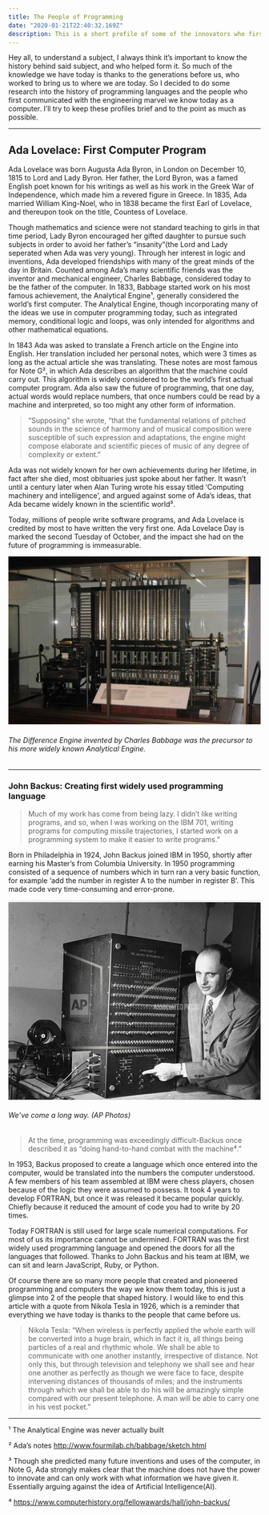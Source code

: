 ```yaml
---
title: The People of Programming
date: "2020-01-21T22:40:32.169Z"
description: This is a short profile of some of the innovators who first wrote programming languages for a computer.
---
```


Hey all, to understand a subject, I always think it’s important to know the history behind said subject, and who helped form it. So much of the knowledge we have today is thanks to the generations before us, who worked to bring us to where we are today. So I decided to do some research into the history of programming languages and the people who first communicated with the engineering marvel we know today as a computer. I’ll try to keep these profiles brief and to the point as much as possible.

---
## Ada Lovelace: First Computer Program

Ada Lovelace was born Augusta Ada Byron, in London on December 10, 1815 to Lord and Lady Byron. Her father, the Lord Byron, was a famed English poet known for his writings as well as his work in the Greek War of Independence, which made him a revered figure in Greece. In 1835, Ada married William King-Noel, who in 1838 became the first Earl of Lovelace, and thereupon took on the title, Countess of Lovelace.

Though mathematics and science were not standard teaching to girls in that time period, Lady Byron encouraged her gifted daughter to pursue such subjects in order to avoid her father’s “insanity”(the Lord and Lady seperated when Ada was very young). Through her interest in logic and inventions, Ada developed friendships with many of the great minds of the day in Britain. Counted among Ada’s many scientific friends was the inventor and mechanical engineer, Charles Babbage, considered today to be the father of the computer. In 1833, Babbage started work on his most famous achievement, the Analytical Engine¹, generally considered the world’s first computer. The Analytical Engine, though incorporating many of the ideas we use in computer programming today, such as integrated memory, conditional logic and loops, was only intended for algorithms and other mathematical equations.

In 1843 Ada was asked to translate a French article on the Engine into English. Her translation included her personal notes, which were 3 times as long as the actual article she was translating. These notes are most famous for Note G², in which Ada describes an algorithm that the machine could carry out. This algorithm is widely considered to be the world’s first actual computer program. Ada also saw the future of programming, that one day, actual words would replace numbers, that once numbers could be read by a machine and interpreted, so too might any other form of information.

>“Supposing” she wrote, “that the fundamental relations of pitched sounds in the science of harmony and of musical composition were susceptible of such expression and adaptations, the engine might compose elaborate and scientific pieces of music of any degree of complexity or extent.”

Ada was not widely known for her own achievements during her lifetime, in fact after she died, most obituaries just spoke about her father. It wasn’t until a century later when Alan Turing wrote his essay titled ‘Computing machinery and intelligence’, and argued against some of Ada’s ideas, that Ada became widely known in the scientific world³.

Today, millions of people write software programs, and Ada Lovelace is credited by most to have written the very first one. Ada Lovelace Day is marked the second Tuesday of October, and the impact she had on the future of programming is immeasurable.

![The Difference Engine invented by Charles Babbage was the precursor to his more widely known Analytical Engine.](./adapic1.jpeg) 
###### The Difference Engine invented by Charles Babbage was the precursor to his more widely known Analytical Engine.

---

### John Backus: Creating first widely used programming language

> Much of my work has come from being lazy. I didn’t like writing programs, and so, when I was working on the IBM 701, writing programs for computing missile trajectories, I started work on a programming system to make it easier to write programs.”

Born in Philadelphia in 1924, John Backus joined IBM in 1950, shortly after earning his Master’s from Columbia University. In 1950 programming consisted of a sequence of numbers which in turn ran a very basic function, for example ‘add the number in register A to the number in register B’. This made code very time-consuming and error-prone.

![We’ve come a long way. (AP Photos)](./backuspic.jpeg)
###### We’ve come a long way. (AP Photos)

> At the time, programming was exceedingly difficult-Backus once described it as “doing hand-to-hand combat with the machine⁴.”

In 1953, Backus proposed to create a language which once entered into the computer, would be translated into the numbers the computer understood. A few members of his team assembled at IBM were chess players, chosen because of the logic they were assumed to possess. It took 4 years to develop FORTRAN, but once it was released it became popular quickly. Chiefly because it reduced the amount of code you had to write by 20 times.

Today FORTRAN is still used for large scale numerical computations. For most of us its importance cannot be undermined. FORTRAN was the first widely used programming language and opened the doors for all the languages that followed. Thanks to John Backus and his team at IBM, we can sit and learn JavaScript, Ruby, or Python.

Of course there are so many more people that created and pioneered programming and computers the way we know them today, this is just a glimpse into 2 of the people that shaped history. I would like to end this article with a quote from Nikola Tesla in 1926, which is a reminder that everything we have today is thanks to the people that came before us.

> Nikola Tesla: “When wireless is perfectly applied the whole earth will be converted into a huge brain, which in fact it is, all things being particles of a real and rhythmic whole. We shall be able to communicate with one another instantly, irrespective of distance. Not only this, but through television and telephony we shall see and hear one another as perfectly as though we were face to face, despite intervening distances of thousands of miles; and the instruments through which we shall be able to do his will be amazingly simple compared with our present telephone. A man will be able to carry one in his vest pocket.”

---

¹ The Analytical Engine was never actually built

² Ada’s notes http://www.fourmilab.ch/babbage/sketch.html

³ Though she predicted many future inventions and uses of the computer, in Note G, Ada strongly makes clear that the machine does not have the power to innovate and can only work with what information we have given it. Essentially arguing against the idea of Artificial Intelligence(AI).

⁴ https://www.computerhistory.org/fellowawards/hall/john-backus/


